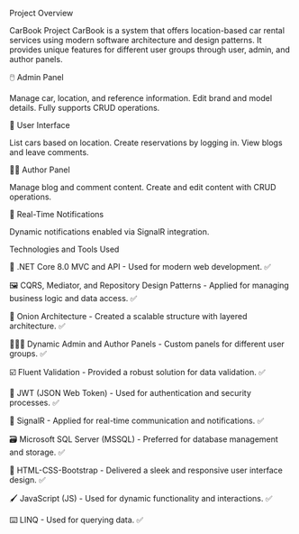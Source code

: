 Project Overview

CarBook Project
CarBook is a system that offers location-based car rental services using modern software architecture and design patterns. It provides unique features for different user groups through user, admin, and author panels.


🖱️ Admin Panel

Manage car, location, and reference information.
Edit brand and model details.
Fully supports CRUD operations.

👤 User Interface

List cars based on location.
Create reservations by logging in.
View blogs and leave comments.

🧑‍💻 Author Panel

Manage blog and comment content.
Create and edit content with CRUD operations.

🔔 Real-Time Notifications

Dynamic notifications enabled via SignalR integration.

Technologies and Tools Used

🤖 .NET Core 8.0 MVC and API - Used for modern web development. ✅

🖼️ CQRS, Mediator, and Repository Design Patterns - Applied for managing business logic and data access. ✅

🎡 Onion Architecture - Created a scalable structure with layered architecture. ✅

👨🏻‍💻 Dynamic Admin and Author Panels - Custom panels for different user groups. ✅

☑️ Fluent Validation - Provided a robust solution for data validation. ✅

🔐 JWT (JSON Web Token) - Used for authentication and security processes. ✅

📡 SignalR - Applied for real-time communication and notifications. ✅

🗃️ Microsoft SQL Server (MSSQL) - Preferred for database management and storage. ✅

🎨 HTML-CSS-Bootstrap - Delivered a sleek and responsive user interface design. ✅

🖌️ JavaScript (JS) - Used for dynamic functionality and interactions. ✅

⌨️ LINQ - Used for querying data. ✅




